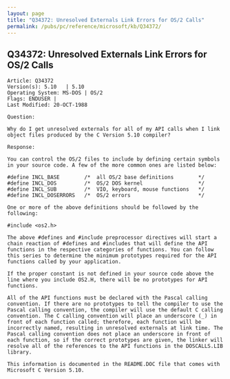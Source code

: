 ```yaml
---
layout: page
title: "Q34372: Unresolved Externals Link Errors for OS/2 Calls"
permalink: /pubs/pc/reference/microsoft/kb/Q34372/
---
```


## Q34372: Unresolved Externals Link Errors for OS/2 Calls

	Article: Q34372
	Version(s): 5.10   | 5.10
	Operating System: MS-DOS | OS/2
	Flags: ENDUSER |
	Last Modified: 20-OCT-1988
	
	Question:
	
	Why do I get unresolved externals for all of my API calls when I link
	object files produced by the C Version 5.10 compiler?
	
	Response:
	
	You can control the OS/2 files to include by defining certain symbols
	in your source code. A few of the more common ones are listed below:
	
	#define INCL_BASE        /*  all OS/2 base definitions        */
	#define INCL_DOS         /*  OS/2 DOS kernel                  */
	#define INCL_SUB         /*  VIO, keyboard, mouse functions   */
	#define INCL_DOSERRORS   /*  OS/2 errors                      */
	
	One or more of the above definitions should be followed by the
	following:
	
	#include <os2.h>
	
	The above #defines and #include preprocessor directives will start a
	chain reaction of #defines and #includes that will define the API
	functions in the respective categories of functions. You can follow
	this series to determine the minimum prototypes required for the API
	functions called by your application.
	
	If the proper constant is not defined in your source code above the
	line where you include OS2.H, there will be no prototypes for API
	functions.
	
	All of the API functions must be declared with the Pascal calling
	convention. If there are no prototypes to tell the compiler to use the
	Pascal calling convention, the compiler will use the default C calling
	convention. The C calling convention will place an underscore (_) in
	front of each function called; therefore, each function will be
	incorrectly named, resulting in unresolved externals at link time. The
	Pascal calling convention does not place an underscore in front of
	each function, so if the correct prototypes are given, the linker will
	resolve all of the references to the API functions in the DOSCALLS.LIB
	library.
	
	This information is documented in the README.DOC file that comes with
	Microsoft C Version 5.10.

